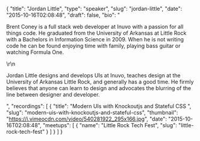 {
  "title": "Jordan Little",
  "type": "speaker",
  "slug": "jordan-little",
  "date": "2015-10-16T02:08:48",
  "draft": false,
  "bio": "<p>Brent Coney is a full stack web developer at Inuvo with a passion for all things code. He graduated from the University of Arkansas at Little Rock with a Bachelors in Information Science in 2009. When he is not writing code he can be found enjoying time with family, playing bass guitar or watching Formula One.</p>\r\n<p>Jordan Little designs and develops UIs at Inuvo, teaches design at the University of Arkansas Little Rock, and generally has a good time. He firmly believes that anyone can learn to design and advocates the blurring of the line between designer and developer.</p>",
  "recordings": [
    {
      "title": "Modern UIs with Knockoutjs and Stateful CSS ",
      "slug": "modern-uis-with-knockoutjs-and-stateful-css",
      "thumbnail": "https://i.vimeocdn.com/video/540281922_295x166.jpg",
      "date": "2015-10-16T02:08:48",
      "meetups": [
        {
          "name": "Little Rock Tech Fest",
          "slug": "little-rock-tech-fest"
        }
      ]
    }
  ]
}